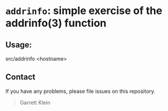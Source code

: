 # `addrinfo`: simple exercise of the addrinfo(3) function

## Usage:
src/addrinfo \<hostname\>

## Contact

If you have any problems, please file issues on this repository.

> Garrett Klein


